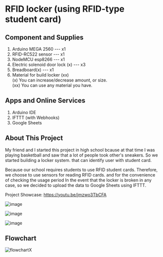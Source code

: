 # RFID locker (using RFID-type student card)
## Component and Supplies
1. Arduino MEGA 2560 --- x1
2. RFID-RC522 sensor --- x1
3. NodeMCU esp8266 --- x1
4. Electric solenoid door lock (x) --- x3
5. Breadboard(x) --- x1
6. Material for build locker (xx)    
(x) You can increase/decrease amount, or size.    
(xx) You can use any material you have. 
## Apps and Online Services
1. Arduino IDE
2. IFTTT (with Webhooks)
3. Google Sheets    
## About This Project
  My friend and I started this project in high school bcause at that time I was playing basketball and saw that a lot of people took other's sneakers.
So we started building a locker system. that can identify user with student card.    
    
Because our school requires students to use RFID student cards. Therefore, we choose to use sensors for reading RFID cards. and for the convenience of checking the usage period In the event that the locker is broken in any case, so we decided to upload the data to Google Sheets using IFTTT.    
    
Project Showcase: https://youtu.be/jmzwo3TbCFA
    
![image](https://user-images.githubusercontent.com/93368509/143443199-7256902f-e253-422d-99f1-82231b835cf8.png)
    
![image](https://user-images.githubusercontent.com/93368509/143441758-c2fa0674-1085-4081-857d-b0603395faaf.png)
    
![image](https://user-images.githubusercontent.com/93368509/143442055-44f0095d-4b8f-4484-bc21-218a929ca50c.png)

## Flowchart
![flowchartX](https://user-images.githubusercontent.com/93368509/143437854-273bf946-d0a7-42d2-8eb6-60de9850688e.png)
